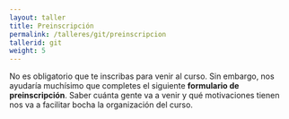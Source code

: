 ```yaml
---
layout: taller
title: Preinscripción
permalink: /talleres/git/preinscripcion
tallerid: git
weight: 5
---
```


No es obligatorio que te inscribas para venir al curso. Sin embargo, nos ayudaría muchísimo que completes el siguiente **formulario de preinscripción**. Saber cuánta gente va a venir y qué motivaciones tienen nos va a facilitar bocha la organización del curso.

